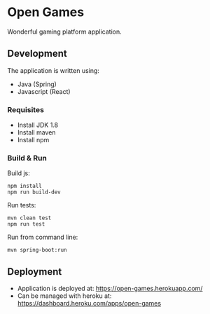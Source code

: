 # Open Games

Wonderful gaming platform application.



## Development

The application is written using:
 * Java (Spring)
 * Javascript (React)



### Requisites

 * Install JDK 1.8
 * Install maven
 * Install npm

### Build & Run
    
Build js:

    npm install
    npm run build-dev

Run tests:
    
    mvn clean test
    npm run test

Run from command line:

    mvn spring-boot:run


## Deployment

 * Application is deployed at: https://open-games.herokuapp.com/
 * Can be managed with heroku at: https://dashboard.heroku.com/apps/open-games
